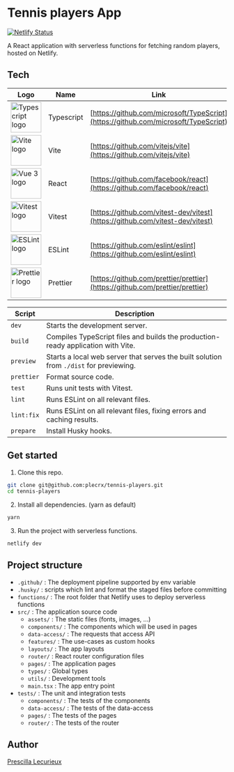 # Tennis players App
[![Netlify Status](https://api.netlify.com/api/v1/badges/2df3847a-9fc9-4bb5-b2bd-e08973046d23/deploy-status)](https://app.netlify.com/sites/tennis-players-plecrx/deploys)

A React application with serverless functions for fetching random players, hosted on Netlify.

## Tech

| Logo                                                                                                                       | Name           | Link                                                                                 |
| -------------------------------------------------------------------------------------------------------------------------- |----------------| ------------------------------------------------------------------------------------ |
| <img height="70" src="https://upload.wikimedia.org/wikipedia/commons/4/4c/Typescript_logo_2020.svg" alt="Typescript logo"> | Typescript     | [https://github.com/microsoft/TypeScript](https://github.com/microsoft/TypeScript)   |
| <img height="70" src="https://vitejs.dev/logo.svg" alt="Vite logo">                                                        | Vite           | [https://github.com/vitejs/vite](https://github.com/vitejs/vite)                     |
| <img height="70" src="https://upload.wikimedia.org/wikipedia/commons/9/95/Vue.js_Logo_2.svg" alt="Vue 3 logo">             | React          | [https://github.com/facebook/react](https://github.com/facebook/react)                       |
| <img height="70" src="https://vitest.dev/logo.svg" alt="Vitest logo">                                                      | Vitest         | [https://github.com/vitest-dev/vitest](https://github.com/vitest-dev/vitest)         |
| <img height="70" src="https://upload.wikimedia.org/wikipedia/commons/e/e3/ESLint_logo.svg" alt="ESLint logo">              | ESLint         | [https://github.com/eslint/eslint](https://github.com/eslint/eslint)                 |
| <img height="70" src="https://prettier.io/icon.png" alt="Prettier logo">                                                   | Prettier       | [https://github.com/prettier/prettier](https://github.com/prettier/prettier)         |

| Script     | Description                                                                            |
|------------|----------------------------------------------------------------------------------------|
| `dev`      | Starts the development server.                                                         |
| `build`    | Compiles TypeScript files and builds the production-ready application with Vite.       |
| `preview`  | Starts a local web server that serves the built solution from `./dist` for previewing. |
| `prettier` | Format source code.                                                                    |
| `test`     | Runs unit tests with Vitest.                                                           |
| `lint`     | Runs ESLint on all relevant files.                                                     |
| `lint:fix` | Runs ESLint on all relevant files, fixing errors and caching results.                  |
| `prepare`  | Install Husky hooks.                                                                   |


## Get started

1. Clone this repo.
```bash
git clone git@github.com:plecrx/tennis-players.git
cd tennis-players
```

2. Install all dependencies. (yarn as default)
```bash
yarn
```

3. Run the project with serverless functions.
```bash
netlify dev
```

## Project structure

-   `.github/` : The deployment pipeline supported by env variable
-   `.husky/` : scripts which lint and format the staged files before committing
-   `functions/` : The root folder that Netlify uses to deploy serverless functions
-   `src/` : The application source code
    -   `assets/` : The static files (fonts, images, ...)
    -   `components/` : The components which will be used in pages
    -   `data-access/` : The requests that access API
    -   `features/` : The use-cases as custom hooks
    -   `layouts/` : The app layouts
    -   `router/` : React router configuration files
    -   `pages/` : The application pages
    -   `types/` : Global types
    -   `utils/` : Development tools
    -   `main.tsx` : The app entry point
-   `tests/` : The unit and integration tests
    -   `components/` : The tests of the components
    -   `data-access/` : The tests of the data-access
    -   `pages/` : The tests of the pages
    -   `router/` : The tests of the router

## Author

[Prescilla Lecurieux](mailto:prescilla.lecurieux@gmail.com)